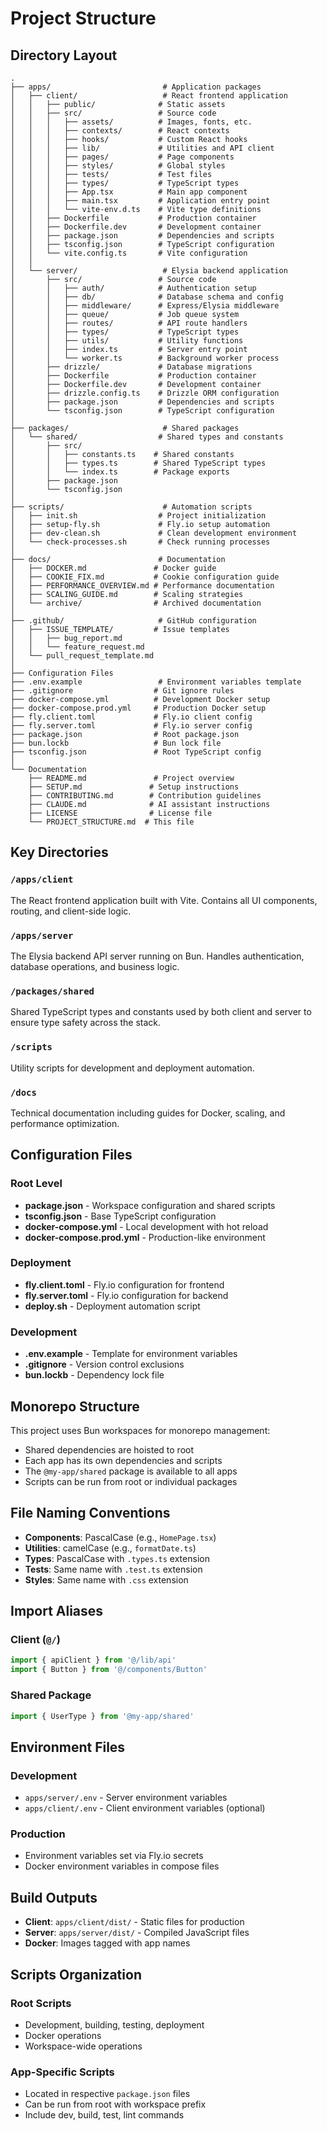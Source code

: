 # Project Structure

## Directory Layout

```
.
├── apps/                         # Application packages
│   ├── client/                   # React frontend application
│   │   ├── public/              # Static assets
│   │   ├── src/                 # Source code
│   │   │   ├── assets/          # Images, fonts, etc.
│   │   │   ├── contexts/        # React contexts
│   │   │   ├── hooks/           # Custom React hooks
│   │   │   ├── lib/             # Utilities and API client
│   │   │   ├── pages/           # Page components
│   │   │   ├── styles/          # Global styles
│   │   │   ├── tests/           # Test files
│   │   │   ├── types/           # TypeScript types
│   │   │   ├── App.tsx          # Main app component
│   │   │   ├── main.tsx         # Application entry point
│   │   │   └── vite-env.d.ts    # Vite type definitions
│   │   ├── Dockerfile           # Production container
│   │   ├── Dockerfile.dev       # Development container
│   │   ├── package.json         # Dependencies and scripts
│   │   ├── tsconfig.json        # TypeScript configuration
│   │   └── vite.config.ts       # Vite configuration
│   │
│   └── server/                   # Elysia backend application
│       ├── src/                 # Source code
│       │   ├── auth/            # Authentication setup
│       │   ├── db/              # Database schema and config
│       │   ├── middleware/      # Express/Elysia middleware
│       │   ├── queue/           # Job queue system
│       │   ├── routes/          # API route handlers
│       │   ├── types/           # TypeScript types
│       │   ├── utils/           # Utility functions
│       │   ├── index.ts         # Server entry point
│       │   └── worker.ts        # Background worker process
│       ├── drizzle/             # Database migrations
│       ├── Dockerfile           # Production container
│       ├── Dockerfile.dev       # Development container
│       ├── drizzle.config.ts    # Drizzle ORM configuration
│       ├── package.json         # Dependencies and scripts
│       └── tsconfig.json        # TypeScript configuration
│
├── packages/                     # Shared packages
│   └── shared/                  # Shared types and constants
│       ├── src/
│       │   ├── constants.ts    # Shared constants
│       │   ├── types.ts        # Shared TypeScript types
│       │   └── index.ts        # Package exports
│       ├── package.json
│       └── tsconfig.json
│
├── scripts/                      # Automation scripts
│   ├── init.sh                  # Project initialization
│   ├── setup-fly.sh             # Fly.io setup automation
│   ├── dev-clean.sh             # Clean development environment
│   └── check-processes.sh       # Check running processes
│
├── docs/                        # Documentation
│   ├── DOCKER.md               # Docker guide
│   ├── COOKIE_FIX.md           # Cookie configuration guide
│   ├── PERFORMANCE_OVERVIEW.md # Performance documentation
│   ├── SCALING_GUIDE.md        # Scaling strategies
│   └── archive/                # Archived documentation
│
├── .github/                     # GitHub configuration
│   ├── ISSUE_TEMPLATE/         # Issue templates
│   │   ├── bug_report.md
│   │   └── feature_request.md
│   └── pull_request_template.md
│
├── Configuration Files
├── .env.example                 # Environment variables template
├── .gitignore                  # Git ignore rules
├── docker-compose.yml          # Development Docker setup
├── docker-compose.prod.yml     # Production Docker setup
├── fly.client.toml             # Fly.io client config
├── fly.server.toml             # Fly.io server config
├── package.json                # Root package.json
├── bun.lockb                   # Bun lock file
├── tsconfig.json               # Root TypeScript config
│
└── Documentation
    ├── README.md               # Project overview
    ├── SETUP.md               # Setup instructions
    ├── CONTRIBUTING.md        # Contribution guidelines
    ├── CLAUDE.md              # AI assistant instructions
    ├── LICENSE                # License file
    └── PROJECT_STRUCTURE.md  # This file
```

## Key Directories

### `/apps/client`
The React frontend application built with Vite. Contains all UI components, routing, and client-side logic.

### `/apps/server`
The Elysia backend API server running on Bun. Handles authentication, database operations, and business logic.

### `/packages/shared`
Shared TypeScript types and constants used by both client and server to ensure type safety across the stack.

### `/scripts`
Utility scripts for development and deployment automation.

### `/docs`
Technical documentation including guides for Docker, scaling, and performance optimization.

## Configuration Files

### Root Level
- **package.json** - Workspace configuration and shared scripts
- **tsconfig.json** - Base TypeScript configuration
- **docker-compose.yml** - Local development with hot reload
- **docker-compose.prod.yml** - Production-like environment

### Deployment
- **fly.client.toml** - Fly.io configuration for frontend
- **fly.server.toml** - Fly.io configuration for backend
- **deploy.sh** - Deployment automation script

### Development
- **.env.example** - Template for environment variables
- **.gitignore** - Version control exclusions
- **bun.lockb** - Dependency lock file

## Monorepo Structure

This project uses Bun workspaces for monorepo management:

- Shared dependencies are hoisted to root
- Each app has its own dependencies and scripts
- The `@my-app/shared` package is available to all apps
- Scripts can be run from root or individual packages

## File Naming Conventions

- **Components**: PascalCase (e.g., `HomePage.tsx`)
- **Utilities**: camelCase (e.g., `formatDate.ts`)
- **Types**: PascalCase with `.types.ts` extension
- **Tests**: Same name with `.test.ts` extension
- **Styles**: Same name with `.css` extension

## Import Aliases

### Client (`@/`)
```typescript
import { apiClient } from '@/lib/api'
import { Button } from '@/components/Button'
```

### Shared Package
```typescript
import { UserType } from '@my-app/shared'
```

## Environment Files

### Development
- `apps/server/.env` - Server environment variables
- `apps/client/.env` - Client environment variables (optional)

### Production
- Environment variables set via Fly.io secrets
- Docker environment variables in compose files

## Build Outputs

- **Client**: `apps/client/dist/` - Static files for production
- **Server**: `apps/server/dist/` - Compiled JavaScript files
- **Docker**: Images tagged with app names

## Scripts Organization

### Root Scripts
- Development, building, testing, deployment
- Docker operations
- Workspace-wide operations

### App-Specific Scripts
- Located in respective `package.json` files
- Can be run from root with workspace prefix
- Include dev, build, test, lint commands